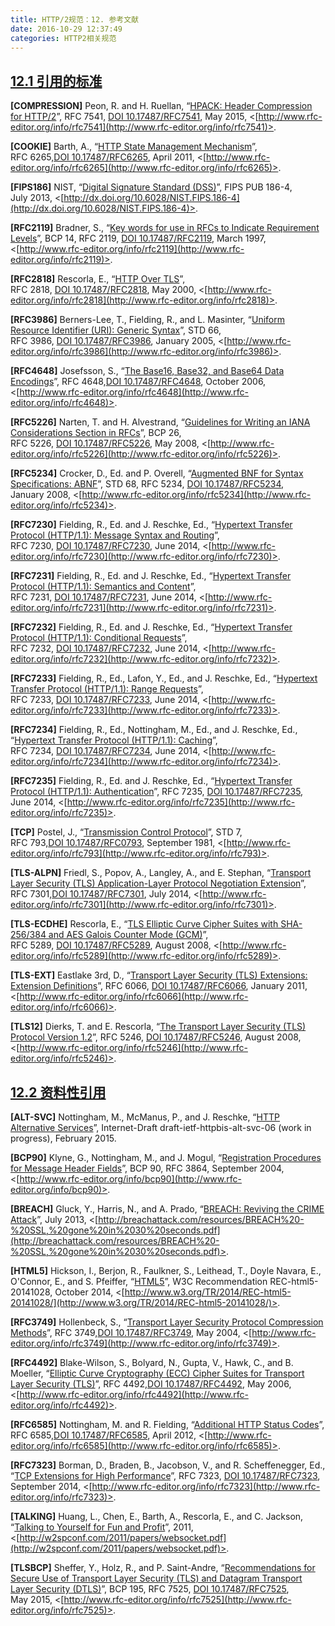```yaml
---
title: HTTP/2规范：12. 参考文献
date: 2016-10-29 12:37:49
categories: HTTP2相关规范
---
```


## [12.1 引用的标准](https://http2.github.io/http2-spec/#rfc.section.12.1)

<!--more-->

**[COMPRESSION]** 
Peon, R. and H. Ruellan, “[HPACK: Header Compression for HTTP/2](https://tools.ietf.org/html/rfc7541)”, RFC 7541, [DOI 10.17487/RFC7541](http://dx.doi.org/10.17487/RFC7541), May 2015, <[http://www.rfc-editor.org/info/rfc7541](http://www.rfc-editor.org/info/rfc7541)>.

**[COOKIE]**
Barth, A., “[HTTP State Management Mechanism](https://tools.ietf.org/html/rfc6265)”, RFC 6265,[DOI 10.17487/RFC6265](http://dx.doi.org/10.17487/RFC6265), April 2011, <[http://www.rfc-editor.org/info/rfc6265](http://www.rfc-editor.org/info/rfc6265)>.

**[FIPS186]**
NIST, “[Digital Signature Standard (DSS)](http://dx.doi.org/10.6028/NIST.FIPS.186-4)”, FIPS PUB 186-4, July 2013, <[http://dx.doi.org/10.6028/NIST.FIPS.186-4](http://dx.doi.org/10.6028/NIST.FIPS.186-4)>.

**[RFC2119]**
Bradner, S., “[Key words for use in RFCs to Indicate Requirement Levels](https://tools.ietf.org/html/rfc2119)”, BCP 14, RFC 2119, [DOI 10.17487/RFC2119](http://dx.doi.org/10.17487/RFC2119), March 1997, <[http://www.rfc-editor.org/info/rfc2119](http://www.rfc-editor.org/info/rfc2119)>.

**[RFC2818]**
Rescorla, E., “[HTTP Over TLS](https://tools.ietf.org/html/rfc2818)”, RFC 2818, [DOI 10.17487/RFC2818](http://dx.doi.org/10.17487/RFC2818), May 2000, <[http://www.rfc-editor.org/info/rfc2818](http://www.rfc-editor.org/info/rfc2818)>.

**[RFC3986]**
Berners-Lee, T., Fielding, R., and L. Masinter, “[Uniform Resource Identifier (URI): Generic Syntax](https://tools.ietf.org/html/rfc3986)”, STD 66, RFC 3986, [DOI 10.17487/RFC3986](http://dx.doi.org/10.17487/RFC3986), January 2005, <[http://www.rfc-editor.org/info/rfc3986](http://www.rfc-editor.org/info/rfc3986)>.

**[RFC4648]**
Josefsson, S., “[The Base16, Base32, and Base64 Data Encodings](https://tools.ietf.org/html/rfc4648)”, RFC 4648,[DOI 10.17487/RFC4648](http://dx.doi.org/10.17487/RFC4648), October 2006, <[http://www.rfc-editor.org/info/rfc4648](http://www.rfc-editor.org/info/rfc4648)>.

**[RFC5226]**
Narten, T. and H. Alvestrand, “[Guidelines for Writing an IANA Considerations Section in RFCs](https://tools.ietf.org/html/rfc5226)”, BCP 26, RFC 5226, [DOI 10.17487/RFC5226](http://dx.doi.org/10.17487/RFC5226), May 2008, <[http://www.rfc-editor.org/info/rfc5226](http://www.rfc-editor.org/info/rfc5226)>.

**[RFC5234]**
Crocker, D., Ed. and P. Overell, “[Augmented BNF for Syntax Specifications: ABNF](https://tools.ietf.org/html/rfc5234)”, STD 68, RFC 5234, [DOI 10.17487/RFC5234](http://dx.doi.org/10.17487/RFC5234), January 2008, <[http://www.rfc-editor.org/info/rfc5234](http://www.rfc-editor.org/info/rfc5234)>.

**[RFC7230]**
Fielding, R., Ed. and J. Reschke, Ed., “[Hypertext Transfer Protocol (HTTP/1.1): Message Syntax and Routing](https://tools.ietf.org/html/rfc7230)”, RFC 7230, [DOI 10.17487/RFC7230](http://dx.doi.org/10.17487/RFC7230), June 2014, <[http://www.rfc-editor.org/info/rfc7230](http://www.rfc-editor.org/info/rfc7230)>.

**[RFC7231]**
Fielding, R., Ed. and J. Reschke, Ed., “[Hypertext Transfer Protocol (HTTP/1.1): Semantics and Content](https://tools.ietf.org/html/rfc7231)”, RFC 7231, [DOI 10.17487/RFC7231](http://dx.doi.org/10.17487/RFC7231), June 2014, <[http://www.rfc-editor.org/info/rfc7231](http://www.rfc-editor.org/info/rfc7231)>.

**[RFC7232]**
Fielding, R., Ed. and J. Reschke, Ed., “[Hypertext Transfer Protocol (HTTP/1.1): Conditional Requests](https://tools.ietf.org/html/rfc7232)”, RFC 7232, [DOI 10.17487/RFC7232](http://dx.doi.org/10.17487/RFC7232), June 2014, <[http://www.rfc-editor.org/info/rfc7232](http://www.rfc-editor.org/info/rfc7232)>.

**[RFC7233]**
Fielding, R., Ed., Lafon, Y., Ed., and J. Reschke, Ed., “[Hypertext Transfer Protocol (HTTP/1.1): Range Requests](https://tools.ietf.org/html/rfc7233)”, RFC 7233, [DOI 10.17487/RFC7233](http://dx.doi.org/10.17487/RFC7233), June 2014, <[http://www.rfc-editor.org/info/rfc7233](http://www.rfc-editor.org/info/rfc7233)>.

**[RFC7234]**
Fielding, R., Ed., Nottingham, M., Ed., and J. Reschke, Ed., “[Hypertext Transfer Protocol (HTTP/1.1): Caching](https://tools.ietf.org/html/rfc7234)”, RFC 7234, [DOI 10.17487/RFC7234](http://dx.doi.org/10.17487/RFC7234), June 2014, <[http://www.rfc-editor.org/info/rfc7234](http://www.rfc-editor.org/info/rfc7234)>.

**[RFC7235]**
Fielding, R., Ed. and J. Reschke, Ed., “[Hypertext Transfer Protocol (HTTP/1.1): Authentication](https://tools.ietf.org/html/rfc7235)”, RFC 7235, [DOI 10.17487/RFC7235](http://dx.doi.org/10.17487/RFC7235), June 2014, <[http://www.rfc-editor.org/info/rfc7235](http://www.rfc-editor.org/info/rfc7235)>.

**[TCP]**
Postel, J., “[Transmission Control Protocol](https://tools.ietf.org/html/rfc793)”, STD 7, RFC 793,[DOI 10.17487/RFC0793](http://dx.doi.org/10.17487/RFC0793), September 1981, <[http://www.rfc-editor.org/info/rfc793](http://www.rfc-editor.org/info/rfc793)>.

**[TLS-ALPN]**
Friedl, S., Popov, A., Langley, A., and E. Stephan, “[Transport Layer Security (TLS) Application-Layer Protocol Negotiation Extension](https://tools.ietf.org/html/rfc7301)”, RFC 7301,[DOI 10.17487/RFC7301](http://dx.doi.org/10.17487/RFC7301), July 2014, <[http://www.rfc-editor.org/info/rfc7301](http://www.rfc-editor.org/info/rfc7301)>.

**[TLS-ECDHE]**
Rescorla, E., “[TLS Elliptic Curve Cipher Suites with SHA-256/384 and AES Galois Counter Mode (GCM)](https://tools.ietf.org/html/rfc5289)”, RFC 5289, [DOI 10.17487/RFC5289](http://dx.doi.org/10.17487/RFC5289), August 2008, <[http://www.rfc-editor.org/info/rfc5289](http://www.rfc-editor.org/info/rfc5289)>.

**[TLS-EXT]**
Eastlake 3rd, D., “[Transport Layer Security (TLS) Extensions: Extension Definitions](https://tools.ietf.org/html/rfc6066)”, RFC 6066, [DOI 10.17487/RFC6066](http://dx.doi.org/10.17487/RFC6066), January 2011, <[http://www.rfc-editor.org/info/rfc6066](http://www.rfc-editor.org/info/rfc6066)>.

**[TLS12]**
Dierks, T. and E. Rescorla, “[The Transport Layer Security (TLS) Protocol Version 1.2](https://tools.ietf.org/html/rfc5246)”, RFC 5246, [DOI 10.17487/RFC5246](http://dx.doi.org/10.17487/RFC5246), August 2008, <[http://www.rfc-editor.org/info/rfc5246](http://www.rfc-editor.org/info/rfc5246)>.

## [12.2 资料性引用](https://http2.github.io/http2-spec/#rfc.section.12.2)

**[ALT-SVC]**
Nottingham, M., McManus, P., and J. Reschke, “[HTTP Alternative Services](https://tools.ietf.org/html/draft-ietf-httpbis-alt-svc-06)”, Internet-Draft draft-ietf-httpbis-alt-svc-06 (work in progress), February 2015.

**[BCP90]**
Klyne, G., Nottingham, M., and J. Mogul, “[Registration Procedures for Message Header Fields](https://tools.ietf.org/html/rfc3864)”, BCP 90, RFC 3864, September 2004, <[http://www.rfc-editor.org/info/bcp90](http://www.rfc-editor.org/info/bcp90)>.

**[BREACH]**
Gluck, Y., Harris, N., and A. Prado, “[BREACH: Reviving the CRIME Attack](http://breachattack.com/resources/BREACH%20-%20SSL,%20gone%20in%2030%20seconds.pdf)”, July 2013, <[http://breachattack.com/resources/BREACH%20-%20SSL,%20gone%20in%2030%20seconds.pdf](http://breachattack.com/resources/BREACH%20-%20SSL,%20gone%20in%2030%20seconds.pdf)>.

**[HTML5]**
Hickson, I., Berjon, R., Faulkner, S., Leithead, T., Doyle Navara, E., O'Connor, E., and S. Pfeiffer, “[HTML5](http://www.w3.org/TR/2014/REC-html5-20141028/)”, W3C Recommendation REC-html5-20141028, October 2014, <[http://www.w3.org/TR/2014/REC-html5-20141028/](http://www.w3.org/TR/2014/REC-html5-20141028/)>.

**[RFC3749]**
Hollenbeck, S., “[Transport Layer Security Protocol Compression Methods](https://tools.ietf.org/html/rfc3749)”, RFC 3749,[DOI 10.17487/RFC3749](http://dx.doi.org/10.17487/RFC3749), May 2004, <[http://www.rfc-editor.org/info/rfc3749](http://www.rfc-editor.org/info/rfc3749)>.

**[RFC4492]**
Blake-Wilson, S., Bolyard, N., Gupta, V., Hawk, C., and B. Moeller, “[Elliptic Curve Cryptography (ECC) Cipher Suites for Transport Layer Security (TLS)](https://tools.ietf.org/html/rfc4492)”, RFC 4492,[DOI 10.17487/RFC4492](http://dx.doi.org/10.17487/RFC4492), May 2006, <[http://www.rfc-editor.org/info/rfc4492](http://www.rfc-editor.org/info/rfc4492)>.

**[RFC6585]**
Nottingham, M. and R. Fielding, “[Additional HTTP Status Codes](https://tools.ietf.org/html/rfc6585)”, RFC 6585,[DOI 10.17487/RFC6585](http://dx.doi.org/10.17487/RFC6585), April 2012, <[http://www.rfc-editor.org/info/rfc6585](http://www.rfc-editor.org/info/rfc6585)>.

**[RFC7323]**
Borman, D., Braden, B., Jacobson, V., and R. Scheffenegger, Ed., “[TCP Extensions for High Performance](https://tools.ietf.org/html/rfc7323)”, RFC 7323, [DOI 10.17487/RFC7323](http://dx.doi.org/10.17487/RFC7323), September 2014, <[http://www.rfc-editor.org/info/rfc7323](http://www.rfc-editor.org/info/rfc7323)>.

**[TALKING]**
Huang, L., Chen, E., Barth, A., Rescorla, E., and C. Jackson, “[Talking to Yourself for Fun and Profit](http://w2spconf.com/2011/papers/websocket.pdf)”, 2011, <[http://w2spconf.com/2011/papers/websocket.pdf](http://w2spconf.com/2011/papers/websocket.pdf)>.

**[TLSBCP]**
Sheffer, Y., Holz, R., and P. Saint-Andre, “[Recommendations for Secure Use of Transport Layer Security (TLS) and Datagram Transport Layer Security (DTLS)](https://tools.ietf.org/html/rfc7525)”, BCP 195, RFC 7525, [DOI 10.17487/RFC7525](http://dx.doi.org/10.17487/RFC7525), May 2015, <[http://www.rfc-editor.org/info/rfc7525](http://www.rfc-editor.org/info/rfc7525)>.
